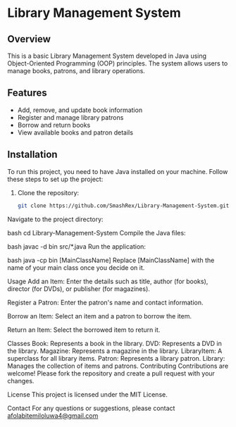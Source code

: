 # Library Management System

## Overview
This is a basic Library Management System developed in Java using Object-Oriented Programming (OOP) principles. The system allows users to manage books, patrons, and library operations.

## Features
- Add, remove, and update book information
- Register and manage library patrons
- Borrow and return books
- View available books and patron details

## Installation
To run this project, you need to have Java installed on your machine. Follow these steps to set up the project:

1. Clone the repository:
   ```bash
   git clone https://github.com/SmashRex/Library-Management-System.git
Navigate to the project directory:

bash
cd Library-Management-System
Compile the Java files:

bash
javac -d bin src/*.java
Run the application:

bash
java -cp bin [MainClassName]
Replace [MainClassName] with the name of your main class once you decide on it.

Usage
Add an Item:
Enter the details such as title, author (for books), director (for DVDs), or publisher (for magazines).

Register a Patron:
Enter the patron's name and contact information.

Borrow an Item:
Select an item and a patron to borrow the item.

Return an Item:
Select the borrowed item to return it.

Classes
Book: Represents a book in the library.
DVD: Represents a DVD in the library.
Magazine: Represents a magazine in the library.
LibraryItem: A superclass for all library items.
Patron: Represents a library patron.
Library: Manages the collection of items and patrons.
Contributing
Contributions are welcome! Please fork the repository and create a pull request with your changes.

License
This project is licensed under the MIT License. 

Contact
For any questions or suggestions, please contact afolabitemiloluwa4@gmail.com
